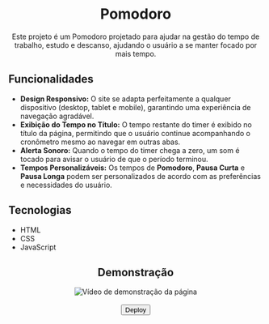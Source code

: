 <div align="center">
  <h1>Pomodoro</h1>
  <p>Este projeto é um Pomodoro projetado para ajudar na gestão do tempo de trabalho, estudo e descanso, ajudando o usuário a se manter focado por mais tempo.
  </p>
</div>

## Funcionalidades
- **Design Responsivo:** O site se adapta perfeitamente a qualquer dispositivo (desktop, tablet e mobile), garantindo uma experiência de navegação agradável.
- **Exibição do Tempo no Título:** O tempo restante do timer é exibido no título da página, permitindo que o usuário continue acompanhando o cronômetro mesmo ao navegar em outras abas.  
- **Alerta Sonoro:** Quando o tempo do timer chega a zero, um som é tocado para avisar o usuário de que o período terminou.  
- **Tempos Personalizáveis:** Os tempos de **Pomodoro**, **Pausa Curta** e **Pausa Longa** podem ser personalizados de acordo com as preferências e necessidades do usuário.  

## Tecnologias
- HTML  
- CSS
- JavaScript

<div align="center">
  <h2>Demonstração</h2>
  <img src="https://github.com/user-attachments/assets/63124416-1a02-45fa-8137-99882ba7fcb3" alt="Vídeo de demonstração da página">
</div>

<div align="center">
  <a href="https://wangeloow.github.io/pomodoro/"><br>
    <button>Deploy</button>
  </a>
</div>

